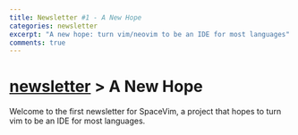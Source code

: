 ```yaml
---
title: Newsletter #1 - A New Hope
categories: newsletter
excerpt: "A new hope: turn vim/neovim to be an IDE for most languages"
comments: true
---
```


# [newsletter](https://spacevim.org/development#newsletter) > A New Hope

Welcome to the first newsletter for SpaceVim, a project that hopes to turn vim to be an IDE for most languages.

